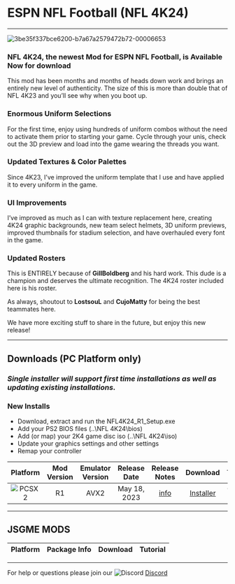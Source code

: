 # ESPN NFL Football (NFL 4K24)

-----
![3be35f337bce6200-b7a67a2579472b72-00006653](https://github.com/lostsoul63b/NFL-2K4-Mods/assets/69597675/d909fbcf-3c4a-4927-b58a-d61d8a7afb32)

### NFL 4K24, the newest Mod for ESPN NFL Football, is Available Now for download

This mod has been months and months of heads down work and brings an entirely new level of authenticity. The size of this is more than double that of NFL 4K23 and you’ll see why when you boot up. 

### Enormous Uniform Selections
For the first time, enjoy using hundreds of uniform combos without the need to activate them prior to starting your game. Cycle through your unis, check out the 3D preview and load into the game wearing the threads you want. 

### Updated Textures & Color Palettes
Since 4K23, I’ve improved the uniform template that I use and have applied it to every uniform in the game. 

### UI Improvements
I’ve improved as much as I can with texture replacement here, creating 4K24 graphic backgrounds, new team select helmets, 3D uniform previews, improved thumbnails for stadium selection, and have overhauled every font in the game. 

### Updated Rosters
This is ENTIRELY because of **GillBoldberg** and his hard work. This dude is a champion and deserves the ultimate recognition. The 4K24 roster included here is his roster. 

As always, shoutout to **LostsouL** and **CujoMatty** for being the best teammates here. 

We have more exciting stuff to share in the future, but enjoy this new release!

-----

## Downloads (PC Platform only)

### *Single installer will support first time installations as well as updating existing installations.*

### New Installs
* Download, extract and run the NFL4K24_R1_Setup.exe
* Add your PS2 BIOS files (..\NFL 4K24\bios)
* Add (or map) your 2K4 game disc iso (..\NFL 4K24\iso)
* Update your graphics settings and other settings
* Remap your controller

| Platform | Mod Version | Emulator Version | Release Date  | Release Notes | Download | Tutorial |
| :-------------: | :-------------: | :-------------: | :-------------: | :-------------: | :-------------: |  :-------------: |
| ![PCSX2](https://user-images.githubusercontent.com/69597675/124647169-9baf0800-de63-11eb-974c-a7a4b2aecc1d.png) | R1 | AVX2 | May 18, 2023  | [info](https://github.com/lostsoul63b/NFL-2K4-Mods/blob/main/ClogR1.txt) | [Installer](https://www.mediafire.com/file_premium/yrlsmhhixfh8hwj/NFL4K24_R1_Setup.zip/file) | Coming Soon |

---------
## JSGME MODS
| Platform | Package Info | Download | Tutorial |
| :------------- | :------------- | :------------- | :------------- |


---------
For help or questions please join our ![Discord](https://user-images.githubusercontent.com/69597675/124640725-d1e88980-de5b-11eb-926d-ec5f55b19a62.png) [Discord](https://discord.gg/sBVXzYb)
